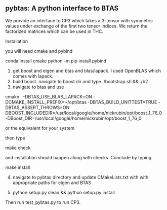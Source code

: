 pybtas: A python interface to BTAS
----------------------------------

We provide an interface to CP3 which takes a 3-tensor with symmetric values
under exchange of the first two tensor indices. We return the factorized
matrices which can be used in THC.


Installation 

you will need cmake and pybind

conda install cmake
python -m pip install pybind

1) get boost and eigen and btas and blas/lapack.  I used OpenBLAS which comes
with lapack.
2) build boost.  navigate to boost dir and type ./bootstrap.sh &&  ./b2
3) navigate to btas and use  

cmake . -DBTAS_USE_BLAS_LAPACK=ON -DCMAKE_INSTALL_PREFIX=~/opt/btas -DBTAS_BUILD_UNITTEST=TRUE -DBTAS_ASSERT_THROWS=ON DBOOST_INCLUDEDIR=/usr/local/google/home/nickrubin/opt/boost_1_76_0 -DBoost_DIR=/usr/local/google/home/nickrubin/opt/boost_1_76_0

or the equivalent for your system


then type 

make check


and installation should happen along with checks. Conclude by typing 

make install



4) navigate to pybtas directory and update CMakeLists.txt with with appropriate
paths for eigen  and BTAS

5) python setup.py clean && python setup.py install


Then run test_pybtas.py to run CP3.
